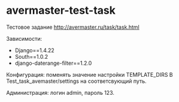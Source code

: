 # avermaster-test-task

Тестовое задание http://avermaster.ru/task/task.html

Зависимости:
- Django==1.4.22
- South==1.0.2
- django-daterange-filter==1.2.0

Конфигурация: поменять значение настройки TEMPLATE_DIRS В Test_task_avemaster/settings на соответсвующий путь.

Администрация: логин admin, пароль 123.
